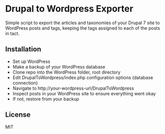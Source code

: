 # Drupal to Wordpress Exporter

Simple script to export the articles and taxonomies of your Drupal 7 site to
WordPress posts and tags, keeping the tags assigned to each of the posts in
tact.

## Installation
* Set up WordPress
* Make a backup of your WordPress database
* Clone repo into the WordPress folder, root directory
* Edit DrupalToWordpress/index.php configuration options (database connection)
* Navigate to http://your-wordpress-url/DrupalToWordpress
* Inspect posts in your WordPress site to ensure everything went okay
* If not, restore from your backup

## License
MIT
